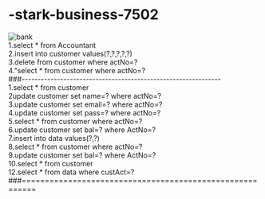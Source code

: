 # -stark-business-7502
![bank](https://user-images.githubusercontent.com/101393474/193442409-57b85640-2b2c-48ce-9636-c6e58e30a437.png)<br/>
1.select * from Accountant<br/>
2.insert into customer values(?,?,?,?,?)<br/>
3.delete from customer where actNo=?<br/>
4."select * from customer where actNo=?<br/>
###--------------------------------------------------------------<br/>
1.select * from customer <br/>
2update customer set name=? where actNo=? <br/>
3.update customer set email=? where actNo=?<br/>
4.update customer set pass=? where actNo=?<br/>
5.select * from customer where actNo=? <br/>
6.update customer set bal=? where ActNo=?<br/>
7.insert into data values(?,?)<br/>
8.select * from customer where actNo=?<br/>
9.update customer set bal=? where ActNo=? <br/>
10.select * from customer<br/>
12.select * from data where custAct=?<br/>
###=========================================================<br/>
